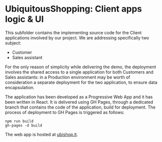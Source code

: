 # UbiquitousShopping: Client apps logic & UI 

This subfolder contains the implementing source code for the Client applications involved by our project. We are addressing specifically two subject:

- Customer
- Sales assistant

For the only reason of simplicity while delivering the demo, the deployment involves the shared access to a single application for both Customers and Sales assistants: in a Production environment may be worth of consideration a separate deployment for the two application, to ensure data encapsulation.

The application has been developed as a Progressive Web App and it has been written in React. It is delivered using GH Pages, through a dedicated branch that contains the code of the application, build for deployment. The process of deployment to GH Pages is triggered as follows: 
```
npm run build
gh-pages -d build
```

The web app is hosted at [ubishop.it](https://www.ubishop.it).
